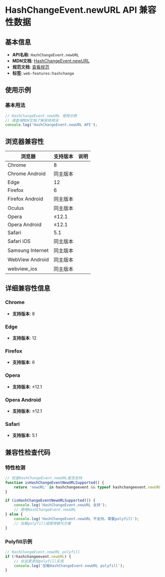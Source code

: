 # HashChangeEvent.newURL API 兼容性数据

## 基本信息

- **API名称**: `HashChangeEvent.newURL`
- **MDN文档**: [HashChangeEvent.newURL](https://developer.mozilla.org/docs/Web/API/HashChangeEvent/newURL)
- **规范文档**: [查看规范](https://html.spec.whatwg.org/multipage/nav-history-apis.html#dom-hashchangeevent-newurl-dev)
- **标签**: `web-features:hashchange`

## 使用示例

### 基本用法

```javascript
// HashChangeEvent.newURL 使用示例
// 请查阅MDN文档了解具体用法
console.log('HashChangeEvent.newURL API');
```

## 浏览器兼容性

| 浏览器 | 支持版本 | 说明 |
|--------|----------|------|
| Chrome | 8 |  |
| Chrome Android | 同主版本 |  |
| Edge | 12 |  |
| Firefox | 6 |  |
| Firefox Android | 同主版本 |  |
| Oculus | 同主版本 |  |
| Opera | ≤12.1 |  |
| Opera Android | ≤12.1 |  |
| Safari | 5.1 |  |
| Safari iOS | 同主版本 |  |
| Samsung Internet | 同主版本 |  |
| WebView Android | 同主版本 |  |
| webview_ios | 同主版本 |  |

## 详细兼容性信息

### Chrome

- **支持版本**: 8

### Edge

- **支持版本**: 12

### Firefox

- **支持版本**: 6

### Opera

- **支持版本**: ≤12.1

### Opera Android

- **支持版本**: ≤12.1

### Safari

- **支持版本**: 5.1

## 兼容性检查代码

### 特性检测

```javascript
// 检查HashChangeEvent.newURL是否支持
function isHashChangeEventNewURLSupported() {
    return 'newURL' in hashchangeevent && typeof hashchangeevent.newURL === 'function';
}

if (isHashChangeEventNewURLSupported()) {
    console.log('HashChangeEvent.newURL 支持');
    // 使用HashChangeEvent.newURL
} else {
    console.log('HashChangeEvent.newURL 不支持，需要polyfill');
    // 加载polyfill或使用替代方案
}
```

### Polyfill示例

```javascript
// HashChangeEvent.newURL polyfill
if (!hashchangeevent.newURL) {
    // 在这里添加polyfill实现
    console.log('加载HashChangeEvent.newURL polyfill');
}
```


